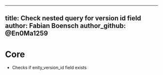 ---
 title: Check nested query for version id field
 author: Fabian Boensch
 author_github: @En0Ma1259
 ---
 # Core
 * Checks if enity_version_id field exists
